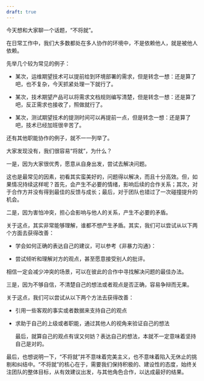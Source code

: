 ```yaml
---
draft: true
---
```


今天想和大家聊一个话题，“不将就”。

在日常工作中，我们大多数都处在多人协作的环境中，不是依赖他人，就是被他人依赖。

先举几个较为常见的例子：

- 某次，运维期望技术可以提前给到环境部署的需求，但是转念一想：还是算了吧，也不复杂，今天抓紧处理一下就行了。

- 某次，技术期望产品可以将需求文档规则编写清楚，但是转念一想：还是算了吧，反正需求也接收了，照做就行了。

- 某次，测试期望技术的提测时间可以再提前一点，但是转念一想：还是算了吧，技术已经加班很辛苦了。

还有其他职能协作的例子，就不一一列举了。

大家发现没有，我们很容易“将就”，为什么？

一是，因为大家很优秀，愿意从自身出发，尝试去解决问题。

这也是最常见的因素，初看其实蛮美好的，问题得以解决，而且十分高效。但，如果情况持续这样呢？首先，会产生不必要的情绪，影响后续的合作关系；其次，对于合作方并没有得到最佳的反馈与成长；最后，对于团队也错过了一次碰撞提升的机会。

二是，因为害怕冲突，担心会影响与他人的关系，产生不必要的矛盾。

关于这点，其实非常能够理解，谁都不想产生矛盾。其实，我们可以尝试从以下两个方面去获得改善：

- 学会如何正确的表达自己的建议，可以参考《非暴力沟通》：

- 尝试倾听和理解对方的观点，甚至愿意接受别人的批评。

相信一定会减少冲突的场景，可以在彼此的合作中寻找解决问题的最佳办法。 

三是，因为不够自信，不清楚自己的想法或者观点是否正确，容易争辩而无果。

关于这点，我们可以尝试从以下两个方法去获得改善：

- 引用一些客观的事实或者数据来支持自己的观点

- 求助于自己的上级或者职能，通过其他人的视角来验证自己的想法
  
  最后，就算自己的观点有误又何妨？表达自己的想法，本就不一定意味着坚持自己是对的。

最后，也想说明一下，“不将就”并不意味着完美主义，也不意味着陷入无休止的挑剔和纠结中。“不将就”的核心在于，需要我们保持积极的、建设性的态度，始终关注团队的整体目标，从有效建议出发，与其他角色合作，以达成最好的结果。
